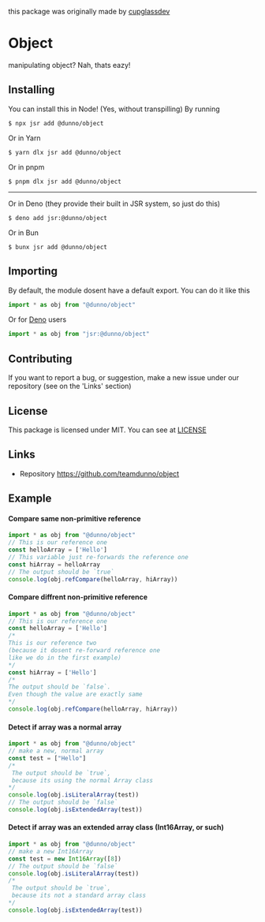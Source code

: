 this package was originally made by [cupglassdev](https://github.com/cupglassDEV)
# Object
manipulating object? Nah, thats eazy!
## Installing 
You can install this in Node! (Yes, without transpilling) By running
```shell
$ npx jsr add @dunno/object
```
Or in Yarn
```shell
$ yarn dlx jsr add @dunno/object
```
Or in pnpm
```shell
$ pnpm dlx jsr add @dunno/object
```
---
Or in Deno (they provide their built in JSR system, so just do this)
```shell
$ deno add jsr:@dunno/object
```
Or in Bun
```shell
$ bunx jsr add @dunno/object
```
## Importing
By default, the module dosent have a default export. You can do it like this
```js
import * as obj from "@dunno/object"
```
Or for [Deno](https://deno.com) users
```js
import * as obj from "jsr:@dunno/object"
```
## Contributing
If you want to report a bug, or suggestion, make a new issue under our repository (see on the 'Links' section)
## License
This package is licensed under MIT. You can see at [LICENSE](./LICENSE)
## Links
- Repository https://github.com/teamdunno/object
## Example
#### Compare same non-primitive reference
```js
import * as obj from "@dunno/object"
// This is our reference one
const helloArray = ['Hello']
// This variable just re-forwards the reference one
const hiArray = helloArray
// The output should be `true`
console.log(obj.refCompare(helloArray, hiArray))
```
#### Compare diffrent non-primitive reference
```js
import * as obj from "@dunno/object"
// This is our reference one
const helloArray = ['Hello']
/* 
This is our reference two 
(because it dosent re-forward reference one 
like we do in the first example)
*/
const hiArray = ['Hello']
/*
The output should be `false`. 
Even though the value are exactly same
*/
console.log(obj.refCompare(helloArray, hiArray))
```
#### Detect if array was a normal array
```js
import * as obj from "@dunno/object"
// make a new, normal array
const test = ["Hello"]
/*
 The output should be `true`,
 because its using the normal Array class
*/
console.log(obj.isLiteralArray(test))
// The output should be `false`
console.log(obj.isExtendedArray(test))
```
#### Detect if array was an extended array class (Int16Array, or such)
```js
import * as obj from "@dunno/object"
// make a new Int16Array
const test = new Int16Array([8])
// The output should be `false`
console.log(obj.isLiteralArray(test))
/*
 The output should be `true`, 
 because its not a standard array class
*/
console.log(obj.isExtendedArray(test))
```
